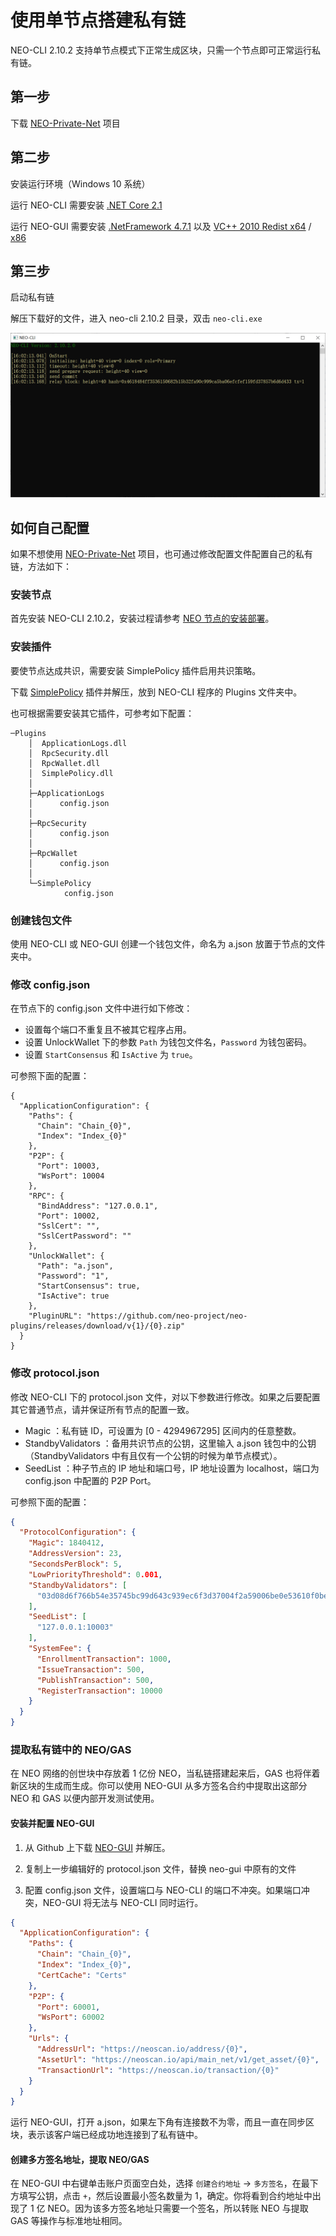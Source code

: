 # 使用单节点搭建私有链

NEO-CLI 2.10.2 支持单节点模式下正常生成区块，只需一个节点即可正常运行私有链。

## 第一步

下载 [NEO-Private-Net](https://github.com/chenzhitong/NEO-Private-Net) 项目

## 第二步

安装运行环境（Windows 10 系统）

运行 NEO-CLI 需要安装 [.NET Core 2.1](https://www.microsoft.com/net/download/thank-you/dotnet-runtime-2.1.3-windows-hosting-bundle-installer)

运行 NEO-GUI 需要安装 [.NetFramework 4.7.1](https://www.microsoft.com/net/download/dotnet-framework-runtime) 以及 [VC++ 2010 Redist x64](https://www.microsoft.com/en-us/download/details.aspx?id=14632) / [x86](https://www.microsoft.com/en-us/download/details.aspx?id=5555)

## 第三步

启动私有链

解压下载好的文件，进入 neo-cli 2.10.2 目录，双击 `neo-cli.exe`

![img](https://github.com/chenzhitong/NEO-Private-Net/raw/master/img/privatechain_demo.png)

## 如何自己配置

如果不想使用 [NEO-Private-Net](https://github.com/chenzhitong/NEO-Private-Net) 项目，也可通过修改配置文件配置自己的私有链，方法如下：

### 安装节点

首先安装 NEO-CLI 2.10.2，安装过程请参考 [NEO 节点的安装部署](https://docs.neo.org/zh-cn/node/cli/setup.html)。

### 安装插件

要使节点达成共识，需要安装 SimplePolicy 插件启用共识策略。

下载 [SimplePolicy](https://github.com/neo-project/neo-plugins/releases/) 插件并解压，放到 NEO-CLI 程序的 Plugins 文件夹中。

也可根据需要安装其它插件，可参考如下配置：

```
─Plugins
    │  ApplicationLogs.dll
    │  RpcSecurity.dll
    │  RpcWallet.dll
    │  SimplePolicy.dll
    │
    ├─ApplicationLogs
    │      config.json
    │
    ├─RpcSecurity
    │      config.json
    │
    ├─RpcWallet
    │      config.json
    │
    └─SimplePolicy
            config.json
```

### 创建钱包文件

使用 NEO-CLI 或 NEO-GUI 创建一个钱包文件，命名为 a.json 放置于节点的文件夹中。

### 修改 config.json

在节点下的 config.json 文件中进行如下修改：

- 设置每个端口不重复且不被其它程序占用。
- 设置 UnlockWallet 下的参数 `Path` 为钱包文件名，`Password` 为钱包密码。
- 设置 `StartConsensus` 和 `IsActive` 为 `true`。

可参照下面的配置：

```
﻿{
  "ApplicationConfiguration": {
    "Paths": {
      "Chain": "Chain_{0}",
      "Index": "Index_{0}"
    },
    "P2P": {
      "Port": 10003,
      "WsPort": 10004
    },
    "RPC": {
      "BindAddress": "127.0.0.1",
      "Port": 10002,
      "SslCert": "",
      "SslCertPassword": ""
    },
    "UnlockWallet": {
      "Path": "a.json",
      "Password": "1",
      "StartConsensus": true,
      "IsActive": true
    },
    "PluginURL": "https://github.com/neo-project/neo-plugins/releases/download/v{1}/{0}.zip"
  }
}
```

### 修改 protocol.json

修改 NEO-CLI 下的 protocol.json 文件，对以下参数进行修改。如果之后要配置其它普通节点，请并保证所有节点的配置一致。

- Magic ：私有链 ID，可设置为 [0 - 4294967295] 区间内的任意整数。
- StandbyValidators ：备用共识节点的公钥，这里输入 a.json 钱包中的公钥（StandbyValidators  中有且仅有一个公钥的时候为单节点模式）。
- SeedList ：种子节点的 IP 地址和端口号，IP 地址设置为 localhost，端口为 config.json 中配置的 P2P Port。

可参照下面的配置：

```json
﻿{
  "ProtocolConfiguration": {
    "Magic": 1840412,
    "AddressVersion": 23,
    "SecondsPerBlock": 5,
    "LowPriorityThreshold": 0.001,
    "StandbyValidators": [
      "03d08d6f766b54e35745bc99d643c939ec6f3d37004f2a59006be0e53610f0be25"
    ],
    "SeedList": [
      "127.0.0.1:10003"
    ],
    "SystemFee": {
      "EnrollmentTransaction": 1000,
      "IssueTransaction": 500,
      "PublishTransaction": 500,
      "RegisterTransaction": 10000
    }
  }
}
```

### 提取私有链中的 NEO/GAS

在 NEO 网络的创世块中存放着 1 亿份 NEO，当私链搭建起来后，GAS 也将伴着新区块的生成而生成。你可以使用 NEO-GUI 从多方签名合约中提取出这部分 NEO 和 GAS 以便内部开发测试使用。

#### 安装并配置 NEO-GUI

1. 从 Github 上下载 [NEO-GUI](https://github.com/neo-project/neo-gui/releases) 并解压。

2. 复制上一步编辑好的 protocol.json 文件，替换 neo-gui 中原有的文件

3. 配置 config.json 文件，设置端口与 NEO-CLI 的端口不冲突。如果端口冲突，NEO-GUI 将无法与 NEO-CLI 同时运行。

```json
{
  "ApplicationConfiguration": {
    "Paths": {
      "Chain": "Chain_{0}",
      "Index": "Index_{0}",
      "CertCache": "Certs"
    },
    "P2P": {
      "Port": 60001,
      "WsPort": 60002
    },
    "Urls": {
      "AddressUrl": "https://neoscan.io/address/{0}",
      "AssetUrl": "https://neoscan.io/api/main_net/v1/get_asset/{0}",
      "TransactionUrl": "https://neoscan.io/transaction/{0}"
    }
  }
}
```

运行 NEO-GUI，打开 a.json，如果左下角有连接数不为零，而且一直在同步区块，表示该客户端已经成功地连接到了私有链中。

#### 创建多方签名地址，提取 NEO/GAS

在 NEO-GUI 中右键单击账户页面空白处，选择 `创建合约地址` -> `多方签名`，在最下方填写公钥，点击 `+`，然后设置最小签名数量为 1，确定。你将看到合约地址中出现了 1 亿 NEO。因为该多方签名地址只需要一个签名，所以转账 NEO 与提取 GAS 等操作与标准地址相同。
